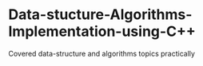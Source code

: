 # Data-stucture-Algorithms-Implementation-using-C++
Covered data-structure and algorithms topics practically
